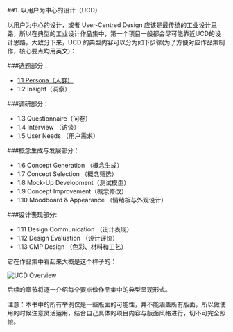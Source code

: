 ##1. 以用户为中心的设计（UCD）

以用户为中心的设计，或者 User-Centred Design 应该是最传统的工业设计思路，所以在典型的工业设计作品集中，第一个项目一般都会尽可能靠近UCD的设计思路，大致分下来，UCD 的典型内容可以分为如下步骤(为了方便对应作品集制作，核心要点均用英文)：  



###选题部分：  
* [1.1 Persona（人群）](/1_1_persona.md)  
* 1.2 Insight（洞察）

###调研部分：  
* 1.3 Questionnaire（问卷）  
* 1.4 Interview （访谈）  
* 1.5 User Needs （用户需求）

###概念生成与发展部分：  
* 1.6 Concept Generation （概念生成）  
* 1.7 Concept Selection （概念筛选）    
* 1.8 Mock-Up Development（测试模型）  
* 1.9 Concept Improvement（概念修改）   
* 1.10 Moodboard & Appearance （情绪板与外观设计）

###设计表现部分: 
* 1.11 Design Communication （设计表现）  
* 1.12 Design Evaluation （设计评价）   
* 1.13 CMP Design （色彩、材料和工艺）

  
它在作品集中看起来大概是这个样子的：  

![UCD Overview](http://kitpic.makebi.net/id/ucd/1.png)

  
后续的章节将逐一介绍每个要点做作品集中的典型呈现形式。

  
注意：本书中的所有举例仅是一些版面的可能性，并不能涵盖所有版面，所以做使用的时候注意灵活运用，结合自己具体的项目内容与版面风格进行，切不可完全照搬。
